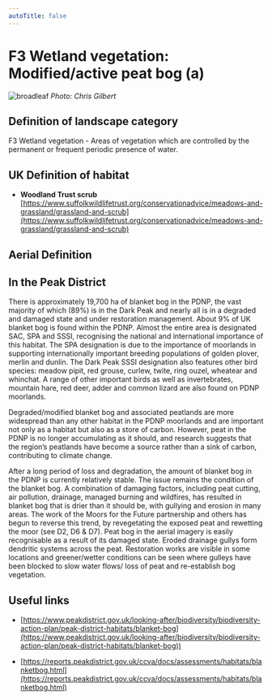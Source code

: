 ```yaml
---
autoTitle: false
---
```


# F3 Wetland vegetation: Modified/active peat bog (a) 

![broadleaf](./img/broadleaf.jpg)
*Photo: Chris Gilbert*

## Definition of landscape category

F3 Wetland vegetation - Areas of vegetation which are controlled by the permanent or frequent periodic presence of water. 

## UK Definition of habitat

* **Woodland Trust scrub** [https://www.suffolkwildlifetrust.org/conservationadvice/meadows-and-grassland/grassland-and-scrub](https://www.suffolkwildlifetrust.org/conservationadvice/meadows-and-grassland/grassland-and-scrub)

## Aerial Definition



## In the Peak District
There is approximately 19,700 ha of blanket bog in the PDNP, the vast majority of which (89%) is in the Dark Peak and nearly all is in a degraded and damaged state and under restoration management. About 9% of UK blanket bog is found within the PDNP. Almost the entire area is designated SAC, SPA and SSSI, recognising the national and international importance of this habitat. The SPA designation is due to the importance of moorlands in supporting internationally important breeding populations of golden plover, merlin and dunlin. The Dark Peak SSSI designation also features other bird species: meadow pipit, red grouse, curlew, twite, ring ouzel, wheatear and whinchat. A range of other important birds as well as invertebrates, mountain hare, red deer, adder and common lizard are also found on PDNP moorlands.

Degraded/modified blanket bog and associated peatlands are more widespread than any other habitat in the PDNP moorlands and are important not only as a habitat but also as a store of carbon. However, peat in the PDNP is no longer accumulating as it should, and research suggests that the region’s peatlands have become a source rather than a sink of carbon, contributing to climate change.

After a long period of loss and degradation, the amount of blanket bog in the PDNP is currently relatively stable. The issue remains the condition of the blanket bog. A combination of damaging factors, including peat cutting, air pollution, drainage, managed burning and wildfires, has resulted in blanket bog that is drier than it should be, with gullying and erosion in many areas. The work of the Moors for the Future partnership and others has begun to reverse this trend, by revegetating the exposed peat and rewetting the moor (see D2, D6 & D7). Peat bog in the aerial imagery is easily recognisable as a result of its damaged state. Eroded drainage gullys form dendritic systems across the peat. Restoration works are visible in some locations and greener/wetter conditions can be seen where gulleys have been blocked to slow water flows/ loss of peat and re-establish bog vegetation. 

## Useful links
* [https://www.peakdistrict.gov.uk/looking-after/biodiversity/biodiversity-action-plan/peak-district-habitats/blanket-bog](https://www.peakdistrict.gov.uk/looking-after/biodiversity/biodiversity-action-plan/peak-district-habitats/blanket-bog)) 

* [https://reports.peakdistrict.gov.uk/ccva/docs/assessments/habitats/blanketbog.html](https://reports.peakdistrict.gov.uk/ccva/docs/assessments/habitats/blanketbog.html)